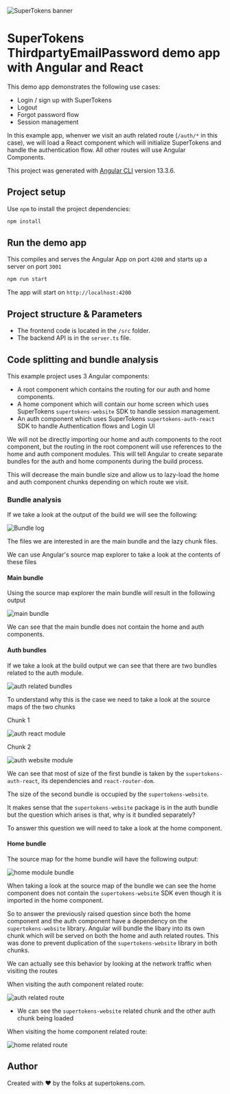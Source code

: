 ![SuperTokens banner](https://raw.githubusercontent.com/supertokens/supertokens-logo/master/images/Artboard%20%E2%80%93%2027%402x.png)

# SuperTokens ThirdpartyEmailPassword demo app with Angular and React

This demo app demonstrates the following use cases:

-   Login / sign up with SuperTokens
-   Logout
-   Forgot password flow
-   Session management

In this example app, whenver we visit an auth related route (`/auth/*` in this case), we will load a React component which will initialize SuperTokens and handle the authentication flow. All other routes will use Angular Components.

This project was generated with [Angular CLI](https://github.com/angular/angular-cli) version 13.3.6.

## Project setup

Use `npm` to install the project dependencies:

```bash
npm install
```

## Run the demo app

This compiles and serves the Angular App on port `4200` and starts up a server on port `3001`

```bash
npm run start
```

The app will start on `http://localhost:4200`

## Project structure & Parameters

-   The frontend code is located in the `/src` folder.
-   The backend API is in the `server.ts` file.

## Code splitting and bundle analysis

This example project uses 3 Angular components:

-   A root component which contains the routing for our auth and home components.
-   A home component which will contain our home screen which uses SuperTokens `supertokens-website` SDK to handle session management.
-   An auth component which uses SuperTokens `supertokens-auth-react` SDK to handle Authentication flows and Login UI

We will not be directly importing our home and auth components to the root component, but the routing in the root component will use references to the home and auth component modules. This will tell Angular to create separate bundles for the auth and home components during the build process.

This will decrease the main bundle size and allow us to lazy-load the home and auth component chunks depending on which route we visit.

### Bundle analysis

If we take a look at the output of the build we will see the following:

![Bundle log](./images/bundle_file_sizes.png)

The files we are interested in are the main bundle and the lazy chunk files.

We can use Angular's source map explorer to take a look at the contents of these files

#### Main bundle

Using the source map explorer the main bundle will result in the following output

![main bundle](./images/main_bundle_source_map.png)

We can see that the main bundle does not contain the home and auth components.

#### Auth bundles

If we take a look at the build output we can see that there are two bundles related to the auth module.

![auth related bundles](./images/auth_module_build.png)

To understand why this is the case we need to take a look at the source maps of the two chunks

Chunk 1

![auth react module](./images/auth_component_supertokens-auth_react_sourcemap.png)

Chunk 2

![auth website module](./images/auth_component_supertokens_website_sourcemap.png)

We can see that most of size of the first bundle is taken by the `supertokens-auth-react`, its dependencies and `react-router-dom`.

The size of the second bundle is occupied by the `supertokens-website`.

It makes sense that the `supertokens-website` package is in the auth bundle but the question which arises is that, why is it bundled separately?

To answer this question we will need to take a look at the home component.

#### Home bundle

The source map for the home bundle will have the following output:

![home module bundle](./images/home_component_build.png)

When taking a look at the source map of the bundle we can see the home component does not contain the `supertokens-website` SDK even though it is imported in the home component.

So to answer the previously raised question since both the home component and the auth component have a dependency on the `supertokens-website` library. Angular will bundle the libary into its own chunk which will be served on both the home and auth related routes. This was done to prevent duplication of the `supertokens-website` library in both chunks.

We can actually see this behavior by looking at the network traffic when visiting the routes

When visiting the auth component related route:

![auth related route](./images/auth_component_network_log.png)

-   We can see the `supertokens-website` related chunk and the other auth chunk being loaded

When visiting the home component related route:

![home related route](./images/hom_component_network_log.png)

## Author

Created with :heart: by the folks at supertokens.com.
